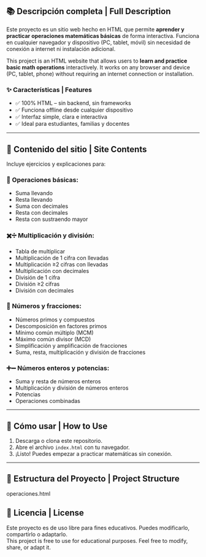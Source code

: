 
## 📚 Descripción completa | Full Description

Este proyecto es un sitio web hecho en HTML que permite **aprender y practicar operaciones matemáticas básicas** de forma interactiva. Funciona en cualquier navegador y dispositivo (PC, tablet, móvil) sin necesidad de conexión a internet ni instalación adicional.

This project is an HTML website that allows users to **learn and practice basic math operations** interactively. It works on any browser and device (PC, tablet, phone) without requiring an internet connection or installation.

### ✨ Características | Features

- ✅ 100% HTML – sin backend, sin frameworks
- ✅ Funciona offline desde cualquier dispositivo
- ✅ Interfaz simple, clara e interactiva
- ✅ Ideal para estudiantes, familias y docentes

---

## 🧮 Contenido del sitio | Site Contents

Incluye ejercicios y explicaciones para:

### 🧠 Operaciones básicas:
- Suma llevando  
- Resta llevando  
- Suma con decimales  
- Resta con decimales  
- Resta con sustraendo mayor

### ✖️➗ Multiplicación y división:
- Tabla de multiplicar  
- Multiplicación de 1 cifra con llevadas  
- Multiplicación ≥2 cifras con llevadas  
- Multiplicación con decimales  
- División de 1 cifra  
- División ≥2 cifras  
- División con decimales

### 🔢 Números y fracciones:
- Números primos y compuestos  
- Descomposición en factores primos  
- Mínimo común múltiplo (MCM)  
- Máximo común divisor (MCD)  
- Simplificación y amplificación de fracciones  
- Suma, resta, multiplicación y división de fracciones

### ➕➖ Números enteros y potencias:
- Suma y resta de números enteros  
- Multiplicación y división de números enteros  
- Potencias  
- Operaciones combinadas

---

## 🚀 Cómo usar | How to Use

1. Descarga o clona este repositorio.
2. Abre el archivo `index.html` con tu navegador.
3. ¡Listo! Puedes empezar a practicar matemáticas sin conexión.

---

## 📁 Estructura del Proyecto | Project Structure
operaciones.html

## 📝 Licencia | License

Este proyecto es de uso libre para fines educativos. Puedes modificarlo, compartirlo o adaptarlo.  
This project is free to use for educational purposes. Feel free to modify, share, or adapt it.

